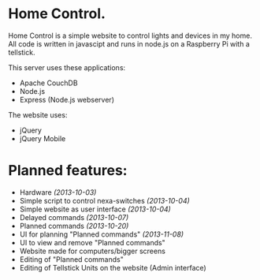 Home Control.
============
Home Control is a simple website to control lights and devices in my home. All code is written in javascipt and runs in node.js on a Raspberry Pi with a tellstick.

This server uses these applications:
- Apache CouchDB
- Node.js
- Express (Node.js webserver)

The website uses:
- jQuery
- jQuery Mobile

Planned features:
==============
- Hardware *(2013-10-03)*
- Simple script to control nexa-switches *(2013-10-04)*
- Simple website as user interface *(2013-10-04)*
- Delayed commands *(2013-10-07)*
- Planned commands *(2013-10-20)*
- UI for planning "Planned commands" *(2013-11-08)*
- UI to view and remove "Planned commands"
- Website made for computers/bigger screens
- Editing of "Planned commands"
- Editing of Tellstick Units on the website (Admin interface)
